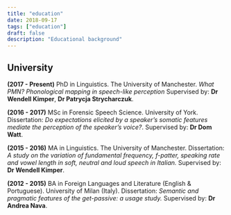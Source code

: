 ```yaml
---
title: "education"
date: 2018-09-17
tags: ["education"]
draft: false
description: "Educational background"
---
```


## University

__(2017 - Present)__	PhD in Linguistics.
				The University of Manchester.
				_What PMN? Phonological mapping in speech-like perception_
				Supervised by: __Dr Wendell Kimper__, __Dr Patrycja Strycharczuk__.

__(2016 - 2017)__		MSc in Forensic Speech Science.
				University of York.
				Dissertation: _Do expectations elicited by a speaker’s somatic features 						mediate the perception of the speaker’s voice?_.
				Supervised by: __Dr Dom Watt__.
				
__(2015 - 2016)__		MA in Linguistics.
				The University of Manchester.
				Dissertation: _A study on the variation of fundamental frequency, f-patter, 					speaking rate and vowel length in soft, neutral and loud speech in Italian._
				Supervised by: __Dr Wendell Kimper__.
				
__(2012 - 2015)__		BA in Foreign Languages and Literature (English & Portuguese).
				University of Milan (Italy).
				Dissertation: _Semantic and pragmatic features of the get-passive: a usage 					study._
				Supervised by: __Dr Andrea Nava__.
